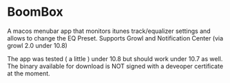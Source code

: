 BoomBox
=======
A macos menubar app that monitors itunes track/equalizer settings and allows to change the EQ Preset. Supports Growl and Notification Center (via growl 2.0 under 10.8)

The app was tested ( a little ) under 10.8 but should work under 10.7 as well.
The binary available for download is NOT signed with a deveoper certificate at the moment.
